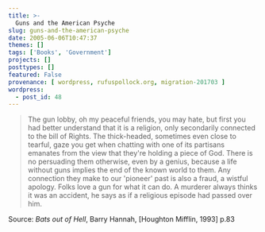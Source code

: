 ```yaml
---
title: >-
  Guns and the American Psyche
slug: guns-and-the-american-psyche
date: 2005-06-06T10:47:37
themes: []
tags: ['Books', 'Government']
projects: []
posttypes: []
featured: False
provenance: [ wordpress, rufuspollock.org, migration-201703 ]
wordpress:
  - post_id: 48
---
```


<blockquote>
	<p>
		The gun lobby, oh my peaceful friends, you may hate, but first you had better understand that it is a religion, only secondarily connected to the bill of Rights. The thick-headed, sometimes even close to tearful, gaze you get when chatting with one of its partisans emanates from the view that they're holding a piece of God. There is no persuading them otherwise, even by a genius, because a life without guns implies the end of the known world to them. Any connection they make to our 'pioneer' past is also a fraud, a wistful apology. Folks love a gun for what it can do. A murderer always thinks it was an accident, he says as if a religious episode had passed over him.
	</p>
</blockquote>
<p>
	Source: <em>Bats out of Hell</em>, Barry Hannah, [Houghton Mifflin, 1993] p.83
</p>



